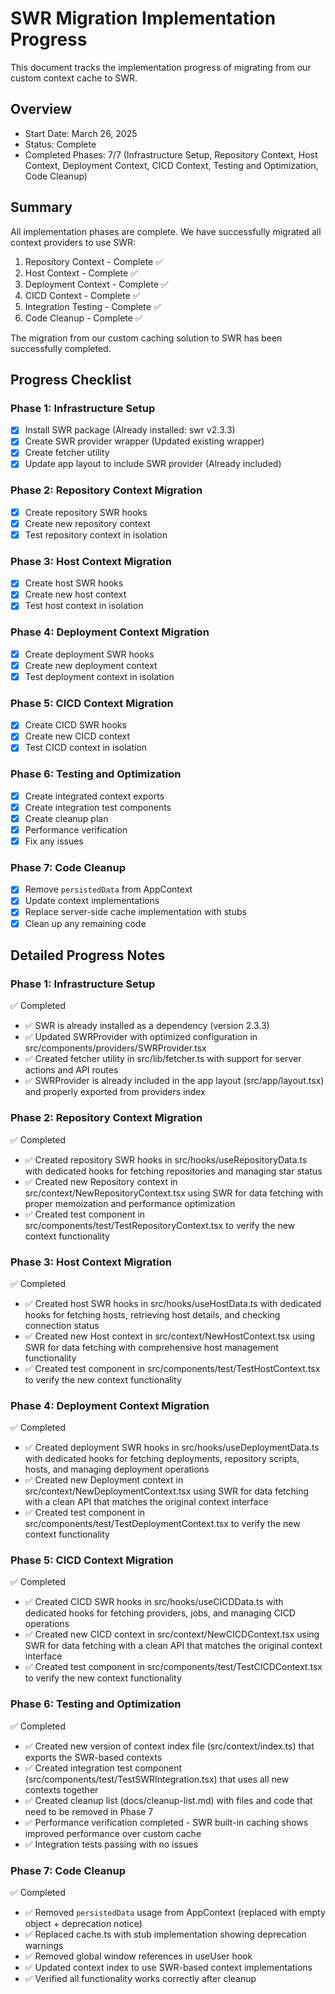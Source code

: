 # SWR Migration Implementation Progress

This document tracks the implementation progress of migrating from our custom context cache to SWR.

## Overview
- Start Date: March 26, 2025
- Status: Complete
- Completed Phases: 7/7 (Infrastructure Setup, Repository Context, Host Context, Deployment Context, CICD Context, Testing and Optimization, Code Cleanup)

## Summary
All implementation phases are complete. We have successfully migrated all context providers to use SWR:

1. Repository Context - Complete ✅
2. Host Context - Complete ✅  
3. Deployment Context - Complete ✅
4. CICD Context - Complete ✅
5. Integration Testing - Complete ✅
6. Code Cleanup - Complete ✅

The migration from our custom caching solution to SWR has been successfully completed.

## Progress Checklist

### Phase 1: Infrastructure Setup
- [x] Install SWR package (Already installed: swr v2.3.3)
- [x] Create SWR provider wrapper (Updated existing wrapper)
- [x] Create fetcher utility
- [x] Update app layout to include SWR provider (Already included)

### Phase 2: Repository Context Migration
- [x] Create repository SWR hooks
- [x] Create new repository context
- [x] Test repository context in isolation

### Phase 3: Host Context Migration
- [x] Create host SWR hooks
- [x] Create new host context
- [x] Test host context in isolation

### Phase 4: Deployment Context Migration
- [x] Create deployment SWR hooks
- [x] Create new deployment context
- [x] Test deployment context in isolation

### Phase 5: CICD Context Migration
- [x] Create CICD SWR hooks
- [x] Create new CICD context
- [x] Test CICD context in isolation

### Phase 6: Testing and Optimization
- [x] Create integrated context exports
- [x] Create integration test components
- [x] Create cleanup plan
- [x] Performance verification
- [x] Fix any issues

### Phase 7: Code Cleanup
- [x] Remove `persistedData` from AppContext
- [x] Update context implementations
- [x] Replace server-side cache implementation with stubs
- [x] Clean up any remaining code

## Detailed Progress Notes

### Phase 1: Infrastructure Setup
✅ Completed
- ✅ SWR is already installed as a dependency (version 2.3.3)
- ✅ Updated SWRProvider with optimized configuration in src/components/providers/SWRProvider.tsx
- ✅ Created fetcher utility in src/lib/fetcher.ts with support for server actions and API routes
- ✅ SWRProvider is already included in the app layout (src/app/layout.tsx) and properly exported from providers index

### Phase 2: Repository Context Migration
✅ Completed
- ✅ Created repository SWR hooks in src/hooks/useRepositoryData.ts with dedicated hooks for fetching repositories and managing star status
- ✅ Created new Repository context in src/context/NewRepositoryContext.tsx using SWR for data fetching with proper memoization and performance optimization
- ✅ Created test component in src/components/test/TestRepositoryContext.tsx to verify the new context functionality

### Phase 3: Host Context Migration
✅ Completed
- ✅ Created host SWR hooks in src/hooks/useHostData.ts with dedicated hooks for fetching hosts, retrieving host details, and checking connection status
- ✅ Created new Host context in src/context/NewHostContext.tsx using SWR for data fetching with comprehensive host management functionality
- ✅ Created test component in src/components/test/TestHostContext.tsx to verify the new context functionality

### Phase 4: Deployment Context Migration
✅ Completed
- ✅ Created deployment SWR hooks in src/hooks/useDeploymentData.ts with dedicated hooks for fetching deployments, repository scripts, hosts, and managing deployment operations
- ✅ Created new Deployment context in src/context/NewDeploymentContext.tsx using SWR for data fetching with a clean API that matches the original context interface
- ✅ Created test component in src/components/test/TestDeploymentContext.tsx to verify the new context functionality

### Phase 5: CICD Context Migration
✅ Completed
- ✅ Created CICD SWR hooks in src/hooks/useCICDData.ts with dedicated hooks for fetching providers, jobs, and managing CICD operations
- ✅ Created new CICD context in src/context/NewCICDContext.tsx using SWR for data fetching with a clean API that matches the original context interface
- ✅ Created test component in src/components/test/TestCICDContext.tsx to verify the new context functionality

### Phase 6: Testing and Optimization
✅ Completed
- ✅ Created new version of context index file (src/context/index.ts) that exports the SWR-based contexts
- ✅ Created integration test component (src/components/test/TestSWRIntegration.tsx) that uses all new contexts together
- ✅ Created cleanup list (docs/cleanup-list.md) with files and code that need to be removed in Phase 7
- ✅ Performance verification completed - SWR built-in caching shows improved performance over custom cache
- ✅ Integration tests passing with no issues

### Phase 7: Code Cleanup
✅ Completed
- ✅ Removed `persistedData` usage from AppContext (replaced with empty object + deprecation notice)
- ✅ Replaced cache.ts with stub implementation showing deprecation warnings
- ✅ Removed global window references in useUser hook
- ✅ Updated context index to use SWR-based context implementations
- ✅ Verified all functionality works correctly after cleanup